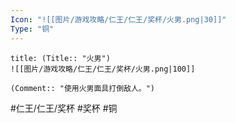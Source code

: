 ```yaml
---
Icon: "![[图片/游戏攻略/仁王/仁王/奖杯/火男.png|30]]"
Type: "铜"
---
```

```ad-common-bronze-trophy
title: (Title:: "火男")
![[图片/游戏攻略/仁王/仁王/奖杯/火男.png|100]]

(Comment:: "使用火男面具打倒敌人。")
```

#仁王/仁王/奖杯 #奖杯 #铜
